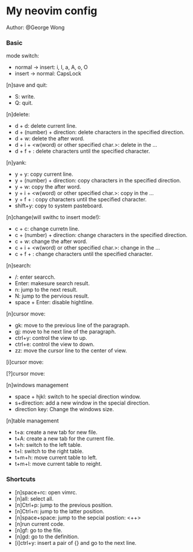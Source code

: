 # My neovim config
Author: @George Wong

### Basic

mode switch:
- normal -> insert: i, I, a, A, o, O
- insert -> normal: CapsLock  

[n]save and quit:
- S: write.
- Q: quit.

[n]delete:
- d + d: delete current line.
- d + (number) + direction: delete characters in the specified direction.
- d + w: delete the after word.
- d + i + <w(word) or other specified char.>: delete in the ...
- d + f + <the specified char>: delete characters until the specified character.

[n]yank:
- y + y: copy current line.
- y + (number) + direction: copy characters in the specified direction.
- y + w: copy the after word.
- y + i + <w(word) or other specified char.>: copy in the ...
- y + f + <the specified char>: copy characters until the specified character.
- shift+y: copy to system pasteboard.

[n]change(will swithc to insert mode!):
- c + c: change curretn line.
- c + (number) + direction: change characters in the specified direction.
- c + w: change the after word.
- c + i + <w(word) or other specified char.>: change in the ...
- c + f + <the specified char>: change characters until the specified character.

[n]search:
- /: enter searcch.
- Enter: makesure search result.
- n: jump to the next result.
- N: jump to the pervious result.
- space + Enter: disable hightline.

[n]cursor move:
- gk: move to the previous line of the paragraph.
- gj: move to he next line of the paragraph.
- ctrl+y: control the view to up.
- ctrl+e: control the view to down.
- zz: move the cursor line to the center of view.

[i]cursor move:

[?]cursor move:

[n]windows management
- space + hjkl: switch to he special direction window.
- s+direction: add a new window in the special direction.
- direction key: Change the windows size.

[n]table management
- t+a: create a new tab for new file.
- t+A: create a new tab for the current file.
- t+h: switch to the left table.
- t+l: switch to the right table.
- t+m+h: move current table to left.
- t+m+l: move current table to reight.

### Shortcuts

- [n]space+rc: open vimrc.
- [n]all: select all.
- [n]Ctrl+p: jump to the previous position.
- [n]Ctrl+n: jump to the latter position.
- [n]space+space: jump to the sepcial postion: <++>
- [n]run current code.
- [n]gf: go to the file.
- [n]gd: go to the definition.
- [i]ctrl+y: insert a pair of {} and go to the next line.
